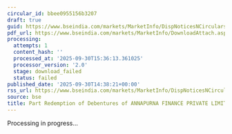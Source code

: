 ```yaml
---
circular_id: bbee0955156b3207
draft: true
guid: https://www.bseindia.com/markets/MarketInfo/DispNoticesNCirculars.aspx?Noticeid={54A79399-A12A-469E-88F7-9A2AFABE5631}&noticeno=20250930-88&dt=09/30/2025&icount=88&totcount=104&flag=0
pdf_url: https://www.bseindia.com/markets/MarketInfo/DownloadAttach.aspx?id=20250930-88&attachedId=
processing:
  attempts: 1
  content_hash: ''
  processed_at: '2025-09-30T15:36:13.361025'
  processor_version: '2.0'
  stage: download_failed
  status: failed
published_date: '2025-09-30T14:38:21+00:00'
rss_url: https://www.bseindia.com/markets/MarketInfo/DispNoticesNCirculars.aspx?Noticeid={54A79399-A12A-469E-88F7-9A2AFABE5631}&noticeno=20250930-88&dt=09/30/2025&icount=88&totcount=104&flag=0
source: bse
title: Part Redemption of Debentures of ANNAPURNA FINANCE PRIVATE LIMITED
---
```


Processing in progress...